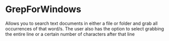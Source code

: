 # GrepForWindows
Allows you to search text documents in either a file or folder and grab all occurrences of that word/s. The user also has the option to select grabbing the entire line or a certain number of characters after that line
